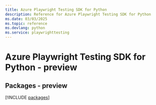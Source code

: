 ```yaml
---
title: Azure Playwright Testing SDK for Python
description: Reference for Azure Playwright Testing SDK for Python
ms.date: 03/03/2025
ms.topic: reference
ms.devlang: python
ms.service: playwrighttesting
---
```

# Azure Playwright Testing SDK for Python - preview
## Packages - preview
[!INCLUDE [packages](playwright-testing-index.md)]